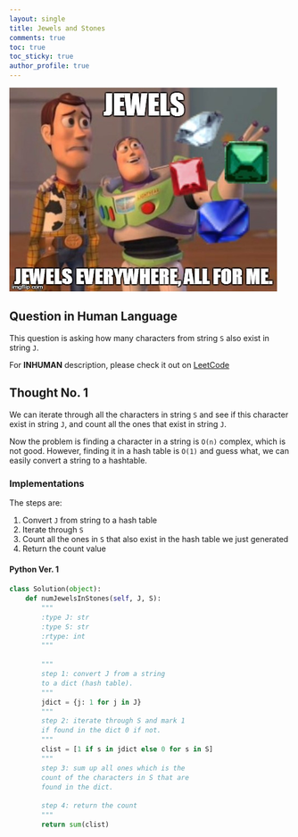 ```yaml
---
layout: single
title: Jewels and Stones
comments: true
toc: true
toc_sticky: true
author_profile: true
---
```


![jewels all for me](./asset/jewels-all-for-me.jpg)

## Question in Human Language

This question is asking how many characters from string `S` also exist in string `J`.

For **INHUMAN** description, please check it out on [LeetCode](https://leetcode.com/problems/jewels-and-stones/)

## Thought No. 1

We can iterate through all the characters in string `S` and see if this character exist in string `J`, and count all the ones that exist in string `J`.

Now the problem is finding a character in a string is `O(n)` complex, which is not good. However, finding it in a hash table is `O(1)` and guess what, we
can easily convert a string to a hashtable.

### Implementations

The steps are:
1. Convert `J` from string to a hash table
2. Iterate through `S`
3. Count all the ones in `S` that also exist in the hash table we just generated
4. Return the count value

#### Python Ver. 1

```python
class Solution(object):
    def numJewelsInStones(self, J, S):
        """
        :type J: str
        :type S: str
        :rtype: int
        """

        """
        step 1: convert J from a string
        to a dict (hash table).
        """
        jdict = {j: 1 for j in J}
        """
        step 2: iterate through S and mark 1
        if found in the dict 0 if not.
        """
        clist = [1 if s in jdict else 0 for s in S]
        """
        step 3: sum up all ones which is the
        count of the characters in S that are
        found in the dict.

        step 4: return the count
        """
        return sum(clist)
```